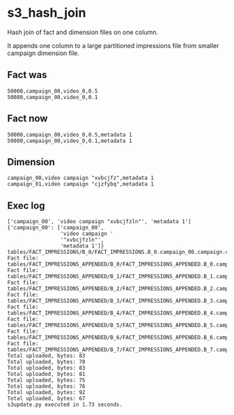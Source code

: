 # s3_hash_join
Hash join of fact and dimension files on one column.

It appends one column to a large partitioned impressions file from smaller campaign dimension file.

## Fact was
    50000,campaign_00,video_0,0.5
    50080,campaign_00,video_0,0.1

## Fact now
    50000,campaign_00,video_0,0.5,metadata 1
    50080,campaign_00,video_0,0.1,metadata 1

## Dimension
    campaign_00,video campaign "xvbcjfz",metadata 1
    campaign_01,video campaign "cjzfybq",metadata 1

## Exec log
```
['campaign_00', 'video campaign "xvbcjfzln"', 'metadata 1']
{'campaign_00': ['campaign_00',
                 'video campaign '
                 '"xvbcjfzln"',
                 'metadata 1']}
tables/FACT_IMPRESSIONS/B_0/FACT_IMPRESSIONS.B_0.campaign_00.campaign.csv.gz
Fact file: tables/FACT_IMPRESSIONS_APPENDED/B_0/FACT_IMPRESSIONS_APPENDED.B_0.campaign_00.campaign.csv.gz
Fact file: tables/FACT_IMPRESSIONS_APPENDED/B_1/FACT_IMPRESSIONS_APPENDED.B_1.campaign_00.campaign.csv.gz
Fact file: tables/FACT_IMPRESSIONS_APPENDED/B_2/FACT_IMPRESSIONS_APPENDED.B_2.campaign_00.campaign.csv.gz
Fact file: tables/FACT_IMPRESSIONS_APPENDED/B_3/FACT_IMPRESSIONS_APPENDED.B_3.campaign_00.campaign.csv.gz
Fact file: tables/FACT_IMPRESSIONS_APPENDED/B_4/FACT_IMPRESSIONS_APPENDED.B_4.campaign_00.campaign.csv.gz
Fact file: tables/FACT_IMPRESSIONS_APPENDED/B_5/FACT_IMPRESSIONS_APPENDED.B_5.campaign_00.campaign.csv.gz
Fact file: tables/FACT_IMPRESSIONS_APPENDED/B_6/FACT_IMPRESSIONS_APPENDED.B_6.campaign_00.campaign.csv.gz
Fact file: tables/FACT_IMPRESSIONS_APPENDED/B_7/FACT_IMPRESSIONS_APPENDED.B_7.campaign_00.campaign.csv.gz
Total uploaded, bytes: 83
Total uploaded, bytes: 78
Total uploaded, bytes: 83
Total uploaded, bytes: 81
Total uploaded, bytes: 75
Total uploaded, bytes: 76
Total uploaded, bytes: 92
Total uploaded, bytes: 67
s3update.py executed in 1.73 seconds.

